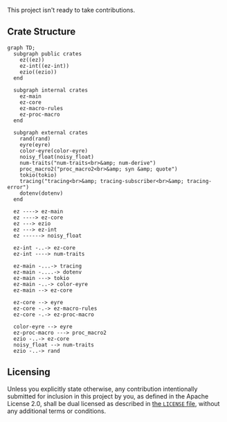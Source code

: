 This project isn't ready to take contributions.

## Crate Structure

```mermaid
graph TD;
  subgraph public crates
    ez((ez))
    ez-int((ez-int))
    ezio((ezio))
  end

  subgraph internal crates
    ez-main
    ez-core
    ez-macro-rules
    ez-proc-macro
  end

  subgraph external crates
    rand(rand)
    eyre(eyre)
    color-eyre(color-eyre)
    noisy_float(noisy_float)
    num-traits("num-traits<br>&amp; num-derive")
    proc_macro2("proc_macro2<br>&amp; syn &amp; quote")
    tokio(tokio)
    tracing("tracing<br>&amp; tracing-subscriber<br>&amp; tracing-error")
    dotenv(dotenv)
  end

  ez ----> ez-main
  ez ----> ez-core
  ez ---> ezio
  ez ---> ez-int
  ez ------> noisy_float

  ez-int -..-> ez-core
  ez-int ----> num-traits

  ez-main -...-> tracing
  ez-main -....-> dotenv
  ez-main ---> tokio
  ez-main -..-> color-eyre
  ez-main --> ez-core

  ez-core --> eyre
  ez-core -.-> ez-macro-rules
  ez-core -.-> ez-proc-macro

  color-eyre --> eyre
  ez-proc-macro ---> proc_macro2
  ezio -..-> ez-core
  noisy_float --> num-traits
  ezio -..-> rand
```

## Licensing

Unless you explicitly state otherwise, any contribution intentionally submitted
for inclusion in this project by you, as defined in the Apache License 2.0,
shall be dual licensed as described in [the `LICENSE` file](LICENSE), without
any additional terms or conditions.
